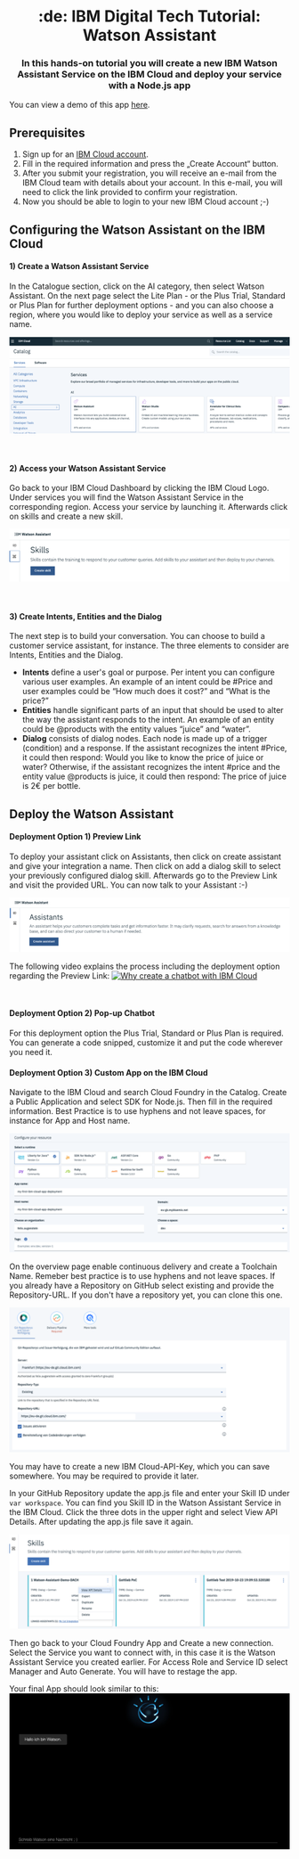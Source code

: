 <h1 align="center" style="border-bottom: none;">:de: IBM Digital Tech Tutorial: Watson Assistant</h1>
<h3 align="center">In this hands-on tutorial you will create a new IBM Watson Assistant Service on the IBM Cloud and deploy your service with a Node.js app</h3>

You can view a demo of this app <a href="https://watson-assistant-demo-dach.eu-de.mybluemix.net/" target="_blank">here</a>.


## Prerequisites

1. Sign up for an [IBM Cloud account](https://console.bluemix.net/registration/).
2. Fill in the required information and press the „Create Account“ button.
3. After you submit your registration, you will receive an e-mail from the IBM Cloud team with details about your account. In this e-mail, you will need to click the link provided to confirm your registration.
4. Now you should be able to login to your new IBM Cloud account ;-)

## Configuring the Watson Assistant on the IBM Cloud

<h4>1) Create a Watson Assistant Service</h4>
In the Catalogue section, click on the AI category, then select Watson Assistant. On the next page select the Lite Plan - or the Plus Trial, Standard or Plus Plan for further deployment options - and you can also choose a region, where you would like to deploy your service as well as a service name. 

![Catalog Watson Assistant](readme_images/catalog-watson-assistant.png)

<br>
<h4>2) Access your Watson Assistant Service</h4>
Go back to your IBM Cloud Dashboard by clicking the IBM Cloud Logo. Under services you will find the Watson Assistant Service in the corresponding region. Access your service by launching it. Afterwards click on skills and create a new skill.

![Create a new Skill](readme_images/create-skill.png)

<br>
<h4>3) Create Intents, Entities and the Dialog</h4>
The next step is to build your conversation. You can choose to build a customer service assistant, for instance. The three elements to consider are Intents, Entities and the Dialog.
<ul>
  <li><strong>Intents</strong> define a user's goal or purpose. Per intent you can configure various user examples. An example of an intent could be #Price and user examples could be “How much does it cost?” and “What is the price?”</li>
<li><strong>Entities</strong> handle significant parts of an input that should be used to alter the way the assistant responds to the intent. An example of an entity could be @products with the entity values “juice” and “water”.</li>
<li><strong>Dialog</strong> consists of dialog nodes. Each node is made up of a trigger (condition) and a response. If the assistant recognizes the intent #Price, it could then respond: Would you like to know the price of juice or water? Otherwise, if the assistant recognizes the intent #price and the entity value @products is juice, it could then respond: The price of juice is 2€ per bottle.</li>
</ul>

## Deploy the Watson Assistant

<h4>Deployment Option 1) Preview Link</h4>
To deploy your assistant click on Assistants, then click on create assistant and give your integration a name. Then click on add a dialog skill to select your previously configured dialog skill. Afterwards go to the Preview Link and visit the provided URL. You can now talk to your Assistant :-)

![Create a new Skill](readme_images/deploy-assistant.png)

The following video explains the process including the deployment option regarding the Preview Link:
[![Why create a chatbot with IBM Cloud](https://img.youtube.com/vi/7uvUzLm212U/0.jpg)](https://www.youtube.com/watch?v=7uvUzLm212U)

<br>
<h4>Deployment Option 2) Pop-up Chatbot</h4>
For this deployment option the Plus Trial, Standard or Plus Plan is required. You can generate a code snipped, customize it and put the code wherever you need it.

<br>
<h4>Deployment Option 3) Custom App on the IBM Cloud</h4>
Navigate to the IBM Cloud and search Cloud Foundry in the Catalog. Create a Public Application and select SDK for Node.js. Then fill in the required information. Best Practice is to use hyphens and not leave spaces, for instance for App and Host name.

![Create a new Cloud Foundry App](readme_images/cloud-foundry.png)

On the overview page enable continuous delivery and create a Toolchain Name. Remeber best practice is to use hyphens and not leave spaces. If you already have a Repository on GitHub select existing and provide the Repository-URL. If you don't have a repository yet, you can clone this one.

![Select the GitHub Repository](readme_images/github-repository.png)

You may have to create a new IBM Cloud-API-Key, which you can save somewhere. You may be required to provide it later.

In your GitHub Repository update the app.js file and enter your Skill ID under `var workspace`. You can find you Skill ID in the Watson Assistant Service in the IBM Cloud. Click the three dots in the upper right and select View API Details. After updating the app.js file save it again.

![Update the Skill ID](readme_images/skill-id.png)

Then go back to your Cloud Foundry App and Create a new connection. Select the Service you want to connect with, in this case it is the Watson Assistant Service you created earlier. For Access Role and Service ID select Manager and Auto Generate. You will have to restage the app.

Your final App should look similar to this:
![Final Watson Assistant App](readme_images/final-watson-assistant.png)

